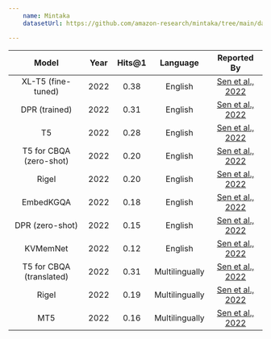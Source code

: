 ```yaml
---
    name: Mintaka
    datasetUrl: https://github.com/amazon-research/mintaka/tree/main/data

---
```


|Model  | Year | Hits@1 | Language | Reported By |
|:-------------:|:-------------:|:----------:|:-------------:|:--------------:|
| XL-T5 (fine-tuned) | 2022 | 0.38 | English | [Sen et al., 2022](https://aclanthology.org/2022.coling-1.138.pdf)|
| DPR (trained) |2022 | 0.31 | English | [Sen et al., 2022](https://aclanthology.org/2022.coling-1.138.pdf)|
| T5 | 2022 | 0.28 | English | [Sen et al., 2022](https://aclanthology.org/2022.coling-1.138.pdf)|
| T5 for CBQA (zero-shot) | 2022 | 0.20 | English | [Sen et al., 2022](https://aclanthology.org/2022.coling-1.138.pdf)|
|Rigel | 2022 | 0.20 | English | [Sen et al., 2022](https://aclanthology.org/2022.coling-1.138.pdf)|
| EmbedKGQA | 2022 | 0.18 | English | [Sen et al., 2022](https://aclanthology.org/2022.coling-1.138.pdf)|
| DPR (zero-shot) |2022 | 0.15 | English | [Sen et al., 2022](https://aclanthology.org/2022.coling-1.138.pdf)|
| KVMemNet | 2022 | 0.12 | English | [Sen et al., 2022](https://aclanthology.org/2022.coling-1.138.pdf)|
| T5 for CBQA (translated)|2022 | 0.31 | Multilingually | [Sen et al., 2022](https://aclanthology.org/2022.coling-1.138.pdf)|
| Rigel | 2022 | 0.19 | Multilingually |[Sen et al., 2022](https://aclanthology.org/2022.coling-1.138.pdf)|
| MT5|2022 | 0.16 | Multilingually | [Sen et al., 2022](https://aclanthology.org/2022.coling-1.138.pdf)|
